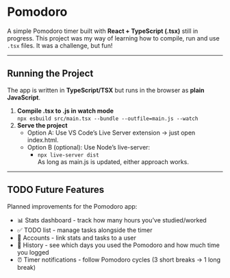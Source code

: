 # Pomodoro

A simple Pomodoro timer built with **React + TypeScript (.tsx)** still in progress.
This project was my way of learning how to compile, run and use `.tsx` files. It was a challenge, but fun!

---

## Running the Project

The app is written in **TypeScript/TSX** but runs in the browser as **plain JavaScript**.

1. **Compile .tsx to .js in watch mode**   
	`npx esbuild src/main.tsx --bundle --outfile=main.js --watch`
2. **Serve the project**
	* Option A: Use VS Code’s Live Server extension → just open index.html.
	* Option B (optional): Use Node’s live-server:
		* `npx live-server dist`   
	As long as main.js is updated, either approach works.

---

## TODO Future Features
Planned improvements for the Pomodoro app:
* 📊 Stats dashboard - track how many hours you’ve studied/worked
* ✅ TODO list - manage tasks alongside the timer
* 👤 Accounts - link stats and tasks to a user
* 📅 History - see which days you used the Pomodoro and how much time you logged
* ⏰ Timer notifications - follow Pomodoro cycles (3 short breaks -> 1 long break)
